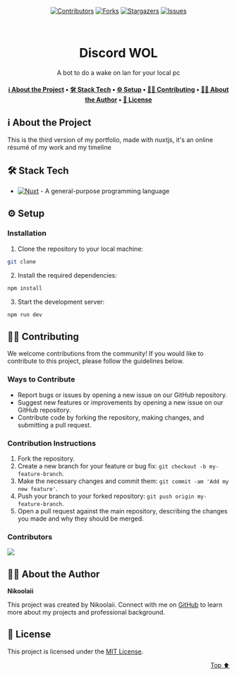 <a name="readme-top"></a>

<p align="center"><a href="https://github.com/Nikoolaii/Nikoolaii-PortfolioV3/graphs/contributors"><img src="https://img.shields.io/github/contributors/Nikoolaii/Nikoolaii-PortfolioV3.svg?style=for-the-badge" alt="Contributors"></a>
        <a href="https://github.com/Nikoolaii/Nikoolaii-PortfolioV3/network/members"><img src="https://img.shields.io/github/forks/Nikoolaii/Nikoolaii-PortfolioV3.svg?style=for-the-badge" alt="Forks"></a>
        <a href="https://github.com/Nikoolaii/Nikoolaii-PortfolioV3/stargazers"><img src="https://img.shields.io/github/stars/Nikoolaii/Nikoolaii-PortfolioV3.svg?style=for-the-badge" alt="Stargazers"></a>
        <a href="https://github.com/Nikoolaii/Nikoolaii-PortfolioV3/issues"><img src="https://img.shields.io/github/issues/Nikoolaii/Nikoolaii-PortfolioV3.svg?style=for-the-badge" alt="Issues"></a></p><br/>


<div align="center">



# Discord WOL

A bot to do a wake on lan for your local pc 

</div>


<div align="center"><h4><a href="#-about-the-project">ℹ️ About the Project</a> • <a href="#-stack-tech">🛠 Stack Tech</a> • <a href="#-setup">⚙ ️Setup</a> • <a href="#-contributing">👏🏻 Contributing</a> • <a href="#-about-the-author">👨🏻‍ About the Author</a> • <a href="#-license">📖 License</a></h4></div>

<!-- TABLE_CONTENT_PLACEHOLDER -->

## ℹ️ About the Project

This is the third version of my portfolio, made with nuxtjs, it's an online résumé of my work and my timeline



## 🛠 Stack Tech
- [![Nuxt][Nuxt-badge]][Nuxt-url] - A general-purpose programming language

[Nuxt-badge]: https://img.shields.io/badge/nuxt-3670A0?style=for-the-badge&logo=nuxt&logoColor=ffdd54
[Nuxt-url]: https://www.python.org/}


## ⚙ ️Setup

### Installation

1. Clone the repository to your local machine:

```bash
git clone
```

2. Install the required dependencies:

```bash
npm install
```

3. Start the development server:

```bash
npm run dev
```



## 👏🏻 Contributing

We welcome contributions from the community! If you would like to contribute to this project, please follow the guidelines below.

### Ways to Contribute

- Report bugs or issues by opening a new issue on our GitHub repository.
- Suggest new features or improvements by opening a new issue on our GitHub repository.
- Contribute code by forking the repository, making changes, and submitting a pull request.

### Contribution Instructions

1. Fork the repository.
2. Create a new branch for your feature or bug fix: `git checkout -b my-feature-branch`.
3. Make the necessary changes and commit them: `git commit -am 'Add my new feature'`.
4. Push your branch to your forked repository: `git push origin my-feature-branch`.
5. Open a pull request against the main repository, describing the changes you made and why they should be merged.
### Contributors

<a href="https://github.com/Nikoolaii/Nikoolaii-PortfolioV3/graphs/contributors">
  <img src="https://contrib.rocks/image?repo=Nikoolaii/Nikoolaii-PortfolioV3" />
</a>


## 👨🏻‍ About the Author

**Nikoolaii**

This project was created by Nikoolaii. Connect with me on [GitHub](https://github.com/Nikoolaii)  to learn more about my projects and professional background.


## 📖 License

This project is licensed under the [MIT License](https://opensource.org/licenses/MIT).


<p align="right"><a href="#readme-top">Top ⬆️</a></p>
